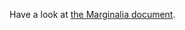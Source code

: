 
Have a look at [the Marginalia document](https://rawgit.com/eigenhombre/oodles/master/docs/uberdoc.html).
